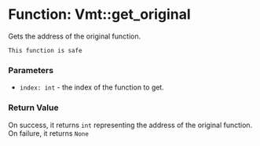 # Function: Vmt::get_original

Gets the address of the original function.

```admonish success title=""
This function is safe
```

### Parameters
- `index: int` - the index of the function to get.


### Return Value
On success, it returns `int` representing the address of the original function. On failure, it returns `None`
